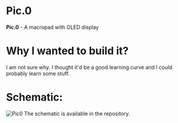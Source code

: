 # Pic.0
**Pic.0** - A macropad with OLED display

# Why I wanted to build it?
I am not sure why. I thought it'd be a good learning curve and I could probably learn some stuff.

# Schematic:
![Pic0](https://user-images.githubusercontent.com/22396923/230156991-69e069d5-f424-4b80-9791-132e59053441.png)
The schematic is available in the repository.
